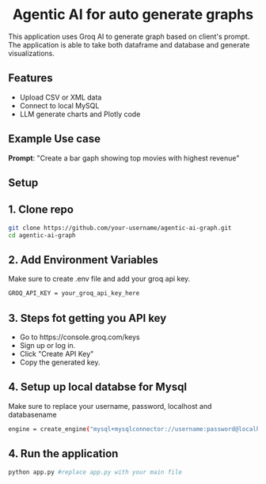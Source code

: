 <h1 align = "center">Agentic AI for auto generate graphs</h1>

This application uses Groq AI to generate graph based on client's prompt. The application is able to take both dataframe and database and generate visualizations. <br> 

<h2>Features</h2>
<ul>
<li>Upload CSV or XML data</li>
<li>Connect to local MySQL</li>
<li>LLM generate charts and Plotly code</li>
</ul>

<h2>Example Use case</h2>
<b>Prompt</b>: "Create a bar gaph showing top movies with highest revenue"

<h2>Setup</h2>
<h2>1. Clone repo</h2>

```bash
git clone https://github.com/your-username/agentic-ai-graph.git
cd agentic-ai-graph
```

<h2>2. Add Environment Variables</h2>
Make sure to create .env file and add your groq api key.

```bash
GROQ_API_KEY = your_groq_api_key_here
```

<h2>3. Steps fot getting you API key</h2>
<ul>
  <li>Go to https://console.groq.com/keys</li>
  <li>Sign up or log in.</li>
  <li>Click "Create API Key"</li>
  <li>Copy the generated key.</li>
</ul>
<h2>4. Setup up local databse for Mysql</h2>
Make sure to replace your username, password, localhost and databasename

```bash
engine = create_engine("mysql+mysqlconnector://username:password@localhost:3306/database")
```
<h2>4. Run the application</h2>

```bash
python app.py #replace app.py with your main file
```
